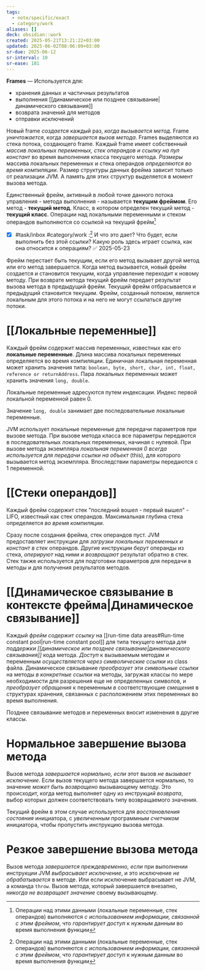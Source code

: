 ```yaml
---
tags:
  - note/specific/exact
  - category/work
aliases: []
deck: obsidian::work
created: 2025-05-21T13:21:22+03:00
updated: 2025-06-02T08:06:09+03:00
sr-due: 2025-06-12
sr-interval: 10
sr-ease: 181
---
```


**Frames**
—
Используется для:
- хранения данных и частичных результатов
- выполнения [[динамическое или позднее связывание|динамического связывания]]
- возврата значений для методов
- отправки исключений

Новый frame *создается* каждый раз, *когда вызывается метод*. Frame *уничтожается*, когда *завершается вызов метода*.
Frames выделяются из стека потока, создающего frame.
Каждый frame имеет собственный *массив локальных переменных, стек операндов и ссылку на пул констант* во время выполнения класса текущего метода. *Размеры* массива локальных переменных и стека операндов *определяются во время компиляции*. Размер структуры данных фрейма зависит только от реализации JVM. А память для этих структур выделяется в момент вызова метода.

Единственный фрейм, активный в любой точке данного потока управления - метода выполнения - называется **текущим фреймом**.
Его метод - **текущий метод**. Класс, в котором определен текущий метод - **текущий класс**. Операции над локальными переменными и стеком операндов выполняются со ссылкой на текущий фрейм[^1]
- [x] #task/inbox #category/work :[^1] И что это дает? Что будет, если выполнить без этой ссылки? Какую роль здесь играет ссылка, как она относится к операциям? ✅ 2025-05-23

Фрейм перестает быть текущим, если его метод вызывает другой метод или его метод завершается. Когда метод вызывается, новый фрейм создается и становится текущим, когда управление переходит к новому методу. При возврате метода текущий фрейм передает результат вызова метода в предыдущий фрейм. Текущий фрейм отбрасывается и предыдущий становится текущим. Фрейм, созданный потоком, является локальным для этого потока и на него не могут ссылаться другие потоки.

# [[Локальные переменные]]

Каждый фрейм содержит массив переменных, известных как его **локальные переменные**. Длина массива локальных переменных определяется во время компиляции. Единичная локальная переменная может хранить значения типа: `boolean, byte, short, char, int, float, reference or returnAddress`. Пара локальных переменных может хранить значения `long, double`.

Локальные переменные адресуются путем индексации. Индекс первой локальной переменной равен 0.

Значение `long, double` занимает две последовательные локальные переменные.

JVM использует локальные переменные для передачи параметров при вызове метода. При вызове метода класса все параметры передаются в последовательных локальных переменных, начиная с нулевой. При вызове метода экземпляра *локальная переменная 0 всегда используется для передачи ссылки на объект* (this), для которого вызывается метод экземпляра. Впоследствии параметры передаются с 1 переменной.

# [[Стеки операндов]]

Каждый фрейм содержит стек "последний вошел - первый вышел" - LIFO, известный как стек операндов. Максимальная глубина стека определяется *во время компиляции*.

Сразу после создания фрейма, стек операндов пуст. JVM предоставляет инструкции для *загрузки локальных переменных и констант в стек* операндов. Другие инструкции *берут* операнды из стека, *оперируют* над ними и *возвращают* результат обратно в стек. Стек также используется для подготовки параметров для передачи в методы и для получения результатов методов.

# [[Динамическое связывание в контексте фрейма|Динамическое связывание]]

Каждый *фрейм содержит ссылку* на [[run-time data areas#Run-time constant pool|run-time constant pool]] для типа текущего метода *для поддержки [[динамическое или позднее связывание|динамического связывания]]* кода метода. *Доступ* к вызываемым методам и переменным *осуществляется через символические ссылки* из class файла. Динамическое связывание *преобразует* эти *символьные ссылки* на методы *в конкретные ссылки* на методы, загружая классы по мере необходимости для разрешения еще не определенных символов, и *преобразует обращения* к переменным *в* соответствующие *смещения* в структурах хранения, связанных с расположением этих переменных во время выполнения.

Позднее связывание методов и переменных вносит изменения в другие классы.

# Нормальное завершение вызова метода

Вызов метода *завершается нормально, если* этот вызов *не вызывает исключение*. Если вызов текущего метода завершается нормально, то значение *может быть возвращено* вызывающему методу. Это происходит, когда метод выполняет одну из *инструкций возврата*, выбор которых должен соответствовать типу возвращаемого значения.

Текущий фрейм в этом случае используется для *восстановления состояния* инициатора, с *увеличенным* программным *счетчиком* инициатора, чтобы пропустить инструкцию вызова метода.

# Резкое завершение вызова метода

Вызов метода *завершается преждевременно, если* при выполнении инструкции JVM *выбрасывает исключение*, и это исключение *не обрабатывается* в методе. Или если исключение выбрасывает не JVM, а команда `throw`. Вызов метода, который завершается внезапно, *никогда не возвращает значение* своему вызывающему.

[^1]: Операции над этими данными (локальные переменные, стек операндов) выполняются *с использованием информации, связанной с этим фреймом*, что *гарантирует доступ* к нужным данным во время выполнения функции
